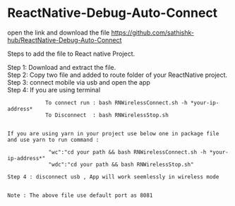 # ReactNative-Debug-Auto-Connect

open the link and download the file
https://github.com/sathishk-hub/ReactNative-Debug-Auto-Connect

Steps to add the file to React native Project.</br>

Step 1: Download and extract the file.</br>
Step 2: Copy two file and added to route folder of your ReactNative project.</br>
Step 3: connect mobile via usb and open the app</br>
Step 4: If you are using terminal
```
            To connect run : bash RNWirelessConnect.sh -h *your-ip-address*
            To Disconnect  : bash RNWirelessStop.sh
            

If you are using yarn in your project use below one in package file and use yarn to run command :

             "wc":"cd your path && bash RNWirelessConnect.sh -h *your-ip-address*"
             "wdc":"cd your path && bash RNWirelessStop.sh"

Step 4 : disconnect usb , App will work seemlessly in wireless mode 


Note : The above file use default port as 8081

             




